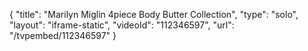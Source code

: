 {
    "title": "Marilyn Miglin 4piece Body Butter Collection",
    "type": "solo",
    "layout": "iframe-static",
    "videoId": "112346597",
    "url": "\/tvpembed\/112346597"
}
